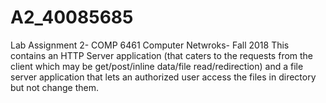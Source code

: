 # A2_40085685
Lab Assignment 2- COMP 6461 Computer Netwroks- Fall 2018
This contains an HTTP Server application (that caters to the requests from the client which may be get/post/inline data/file read/redirection) and a file server application that lets an authorized user access the files in directory but not change them. 
